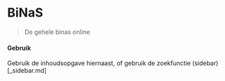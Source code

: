 
# BiNaS
> De gehele binas online 

#### Gebruik

Gebruik de inhoudsopgave hiernaast, of gebruik de zoekfunctie
(sidebar)[_sidebar.md]
